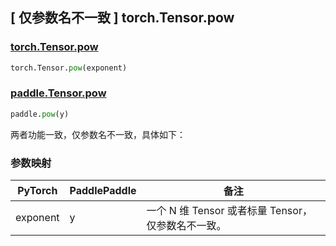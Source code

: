 ## [ 仅参数名不一致 ] torch.Tensor.pow

### [torch.Tensor.pow](https://pytorch.org/docs/stable/generated/torch.Tensor.pow.html?highlight=pow#torch.Tensor.pow)

```python
torch.Tensor.pow(exponent)
```

### [paddle.Tensor.pow](https://www.paddlepaddle.org.cn/documentation/docs/zh/api/paddle/outer_cn.html=)

```python
paddle.pow(y)
```

两者功能一致，仅参数名不一致，具体如下：

### 参数映射

| PyTorch  | PaddlePaddle | 备注                                               |
| -------- | ------------ | -------------------------------------------------- |
| exponent | y            | 一个 N 维 Tensor 或者标量 Tensor，仅参数名不一致。 |
